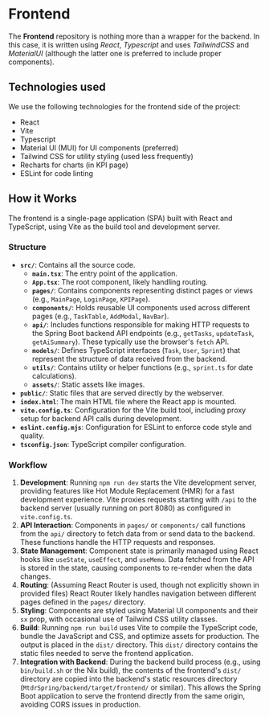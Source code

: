 # Frontend

The **Frontend** repository is nothing more than a wrapper for the backend. In this case, it is written using *React*, *Typescript* and uses *TailwindCSS* and *MaterialUI* (although the latter one is preferred to include proper components).

## Technologies used

We use the following technologies for the frontend side of the project:

- React
- Vite
- Typescript
- Material UI (MUI) for UI components (preferred)
- Tailwind CSS for utility styling (used less frequently)
- Recharts for charts (in KPI page)
- ESLint for code linting

## How it Works

The frontend is a single-page application (SPA) built with React and TypeScript, using Vite as the build tool and development server.

### Structure

- **`src/`**: Contains all the source code.
  - **`main.tsx`**: The entry point of the application.
  - **`App.tsx`**: The root component, likely handling routing.
  - **`pages/`**: Contains components representing distinct pages or views (e.g., `MainPage`, `LoginPage`, `KPIPage`).
  - **`components/`**: Holds reusable UI components used across different pages (e.g., `TaskTable`, `AddModal`, `NavBar`).
  - **`api/`**: Includes functions responsible for making HTTP requests to the Spring Boot backend API endpoints (e.g., `getTasks`, `updateTask`, `getAiSummary`). These typically use the browser's `fetch` API.
  - **`models/`**: Defines TypeScript interfaces (`Task`, `User`, `Sprint`) that represent the structure of data received from the backend.
  - **`utils/`**: Contains utility or helper functions (e.g., `sprint.ts` for date calculations).
  - **`assets/`**: Static assets like images.
- **`public/`**: Static files that are served directly by the webserver.
- **`index.html`**: The main HTML file where the React app is mounted.
- **`vite.config.ts`**: Configuration for the Vite build tool, including proxy setup for backend API calls during development.
- **`eslint.config.mjs`**: Configuration for ESLint to enforce code style and quality.
- **`tsconfig.json`**: TypeScript compiler configuration.

### Workflow

1. **Development**: Running `npm run dev` starts the Vite development server, providing features like Hot Module Replacement (HMR) for a fast development experience. Vite proxies requests starting with `/api` to the backend server (usually running on port 8080) as configured in `vite.config.ts`.
2. **API Interaction**: Components in `pages/` or `components/` call functions from the `api/` directory to fetch data from or send data to the backend. These functions handle the HTTP requests and responses.
3. **State Management**: Component state is primarily managed using React hooks like `useState`, `useEffect`, and `useMemo`. Data fetched from the API is stored in the state, causing components to re-render when the data changes.
4. **Routing**: (Assuming React Router is used, though not explicitly shown in provided files) React Router likely handles navigation between different pages defined in the `pages/` directory.
5. **Styling**: Components are styled using Material UI components and their `sx` prop, with occasional use of Tailwind CSS utility classes.
6. **Build**: Running `npm run build` uses Vite to compile the TypeScript code, bundle the JavaScript and CSS, and optimize assets for production. The output is placed in the `dist/` directory. This `dist/` directory contains the static files needed to serve the frontend application.
7. **Integration with Backend**: During the backend build process (e.g., using `bin/build.sh` or the Nix build), the contents of the frontend's `dist/` directory are copied into the backend's static resources directory (`MtdrSpring/backend/target/frontend/` or similar). This allows the Spring Boot application to serve the frontend directly from the same origin, avoiding CORS issues in production.
